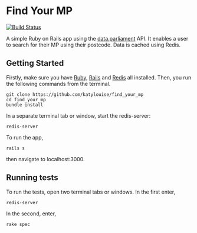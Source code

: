 # Find Your MP

[![Build Status](https://travis-ci.org/katylouise/find_your_mp.svg?branch=master)](https://travis-ci.org/katylouise/find_your_mp)

A simple Ruby on Rails app using the [data.parliament](http://www.data.parliament.uk/) API.  It enables a user to search for their MP using their postcode.  Data is cached using Redis.

## Getting Started
Firstly, make sure you have [Ruby](https://www.ruby-lang.org/en/documentation/installation/), [Rails](http://installrails.com/) and [Redis](http://redis.io/download) all installed.
Then, you run the following commands from the terminal.

```
git clone https://github.com/katylouise/find_your_mp
cd find_your_mp
bundle install
```

In a separate terminal tab or window, start the redis-server:
```
redis-server
```

To run the app,
```
rails s
```
then navigate to localhost:3000.

## Running tests

To run the tests, open two terminal tabs or windows. In the first enter,
```
redis-server
```

In the second, enter,
```
rake spec
```
